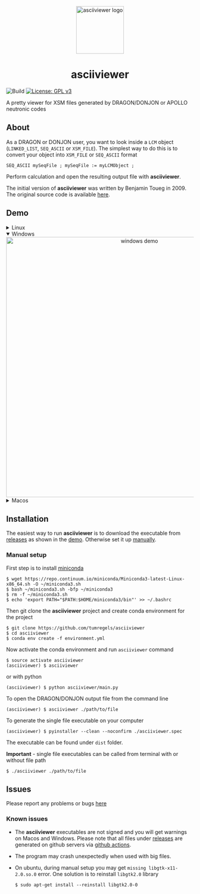 <div align="center"><img src="https://raw.github.com/tumregels/asciiviewer/master/asciiviewer/assets/splash.png?raw=true" alt="asciiviewer logo" width="128" /></div>
<h1 align="center">asciiviewer</h1>

![Build](https://github.com/tumregels/asciiviewer/workflows/Build/badge.svg?branch=master)
[![License: GPL v3](https://img.shields.io/badge/License-GPLv3-blue.svg)](https://www.gnu.org/licenses/gpl-3.0)

A pretty viewer for XSM files generated by DRAGON/DONJON or APOLLO neutronic codes

## About

As a DRAGON or DONJON user, you want to look inside a `LCM` object
(`LINKED_LIST`, `SEQ_ASCII` or `XSM_FILE`).
The simplest way to do this is to convert your object into `XSM_FILE` or `SEQ_ASCII` format

    SEQ_ASCII mySeqFile ; mySeqFile := myLCMObject ;

Perform calculation and open the resulting output file with __asciiviewer__.

The initial version of __asciiviewer__ was written by Benjamin Toueg in 2009.
The original source code is available [here](http://code.google.com/p/dragon-donjon-ascii-viewer/).

## Demo

<details>
<summary>Linux</summary>
<div align="center">
<img src="https://raw.github.com/tumregels/asciiviewer/master/images/linux.gif?raw=true" alt="linux demo" width="700" />
</div>
</details>

<details open>
<summary>Windows</summary>
<div align="center">
<img src="https://raw.github.com/tumregels/asciiviewer/master/images/windows.gif?raw=true" alt="windows demo" width="700" />
</div>
</details>

<details>
<summary>Macos</summary>
<div align="center">
<img src="https://raw.github.com/tumregels/asciiviewer/master/images/macos.gif?raw=true" alt="macos demo" width="700" />
</div>
</details>

## Installation

The easiest way to run __asciiviewer__
is to download the executable from [releases](https://github.com/tumregels/asciiviewer/releases/latest)
as shown in the [demo](#demo).
Otherwise set it up [manually](#manual-setup).

### Manual setup

First step is to install [miniconda](https://repo.continuum.io/miniconda/Miniconda3-latest-Linux-x86_64.sh)

    $ wget https://repo.continuum.io/miniconda/Miniconda3-latest-Linux-x86_64.sh -O ~/miniconda3.sh
    $ bash ~/miniconda3.sh -bfp ~/miniconda3
    $ rm -f ~/miniconda3.sh
    $ echo 'export PATH="$PATH:$HOME/miniconda3/bin"' >> ~/.bashrc

Then git clone the __asciiviewer__ project and create conda environment for the project

    $ git clone https://github.com/tumregels/asciiviewer
    $ cd asciiviewer
    $ conda env create -f environment.yml

Now activate the conda environment and run `asciiviewer` command

    $ source activate asciiviewer
    (asciiviewer) $ asciiviewer

or with python

    (asciiviewer) $ python asciiviewer/main.py

To open the DRAGON/DONJON output file from the command line

    (asciiviewer) $ asciiviewer ./path/to/file
    
To generate the single file executable on your computer

    (asciiviewer) $ pyinstaller --clean --noconfirm ./asciiviewer.spec
    
The executable can be found under `dist` folder.

__Important__ - single file executables can be called from terminal with or without file path

    $ ./asciiviewer ./path/to/file

## Issues

Please report any problems or bugs [here](https://github.com/tumregels/asciiviewer/issues)

### Known issues

* The __asciiviewer__ executables are not signed and you will get warnings on Macos and Windows.
  Please note that all files under [releases](https://github.com/tumregels/asciiviewer/releases) are
  generated on github servers via [github actions](https://github.com/tumregels/asciiviewer/actions).
  
* The program may crash unexpectedly when used with big files.

* On ubuntu, during manual setup you may get `missing libgtk-x11-2.0.so.0` error.
  One solution is to reinstall `libgtk2.0` library

      $ sudo apt-get install --reinstall libgtk2.0-0
